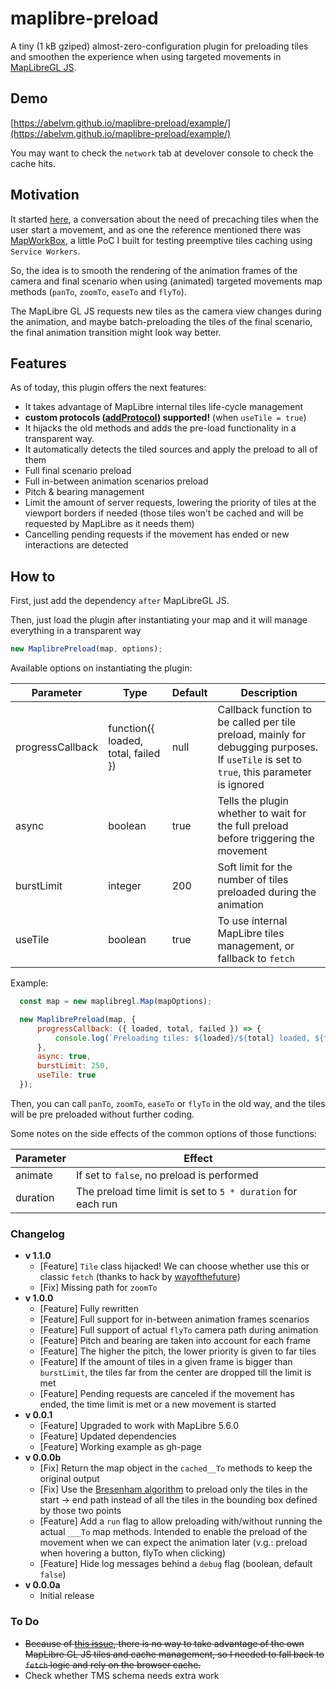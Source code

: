 # maplibre-preload

A tiny (1 kB gziped) almost-zero-configuration plugin for preloading tiles and smoothen the experience when using targeted movements in [MapLibreGL JS](https://maplibre.org/).

## Demo

[https://abelvm.github.io/maplibre-preload/example/](https://abelvm.github.io/maplibre-preload/example/)

You may want to check the `network` tab at develover console to check the cache hits.

## Motivation

It started [here](https://github.com/maplibre/maplibre-gl-js/issues/116), a conversation about the need of precaching tiles when the user start a movement, and as one the reference mentioned there was [MapWorkBox](https://github.com/AbelVM/mapworkbox), a little PoC I built for testing preemptive tiles caching using `Service Workers`.

So, the idea is to smooth the rendering of the animation frames of the camera and final scenario when using (animated) targeted movements map methods (`panTo`, `zoomTo`, `easeTo` and `flyTo`).

The MapLibre GL JS requests new tiles as the camera view changes during the animation, and maybe batch-preloading the tiles of the final scenario, the final animation transition might look way better.

## Features

As of today, this plugin offers the next features:

* It takes advantage of MapLibre internal tiles life-cycle management 
* **custom protocols ([addProtocol](https://maplibre.org/maplibre-gl-js/docs/API/functions/addProtocol/)) supported!** (when `useTile = true`)
* It hijacks the old methods and adds the pre-load functionality in a transparent way.
* It automatically detects the tiled sources and apply the preload to all of them
* Full final scenario preload
* Full in-between animation scenarios preload
* Pitch & bearing management
* Limit the amount of server requests, lowering the priority of tiles at the viewport borders if needed (those tiles won't be cached and will be requested by MapLibre as it needs them)
* Cancelling pending requests if the movement has ended or new interactions are detected

## How to

First, just add the dependency `after` MapLibreGL JS.

Then, just load the plugin after instantiating your map and it will manage everything in a transparent way

```javascript
new MaplibrePreload(map, options);

```

Available options on instantiating the plugin:

| Parameter | Type | Default | Description |
|---|---|---|---|
| progressCallback | function({ loaded, total, failed }) | null | Callback function to be called per tile preload, mainly for debugging purposes. If `useTile` is set to `true`, this parameter is ignored |
| async | boolean | true | Tells the plugin whether to wait for the full preload before triggering the movement|
| burstLimit | integer | 200 | Soft limit for the number of tiles preloaded during the animation |
| useTile | boolean | true | To use internal MapLibre tiles management, or fallback to `fetch` |

Example:

```javascript
  const map = new maplibregl.Map(mapOptions);

  new MaplibrePreload(map, {
      progressCallback: ({ loaded, total, failed }) => {
          console.log(`Preloading tiles: ${loaded}/${total} loaded, ${failed} failed`);
      },
      async: true,
      burstLimit: 250,
      useTile: true
  });

```

Then, you can call `panTo`, `zoomTo`, `easeTo` or `flyTo` in the old way, and the tiles will be pre preloaded without further coding.

Some notes on the side effects of the common options of those functions:

| Parameter | Effect |
|---|---|
| animate | If set to `false`, no preload is performed |
| duration | The preload time limit is set to `5 * duration` for each run |

### Changelog

* **v 1.1.0**
  * [Feature] `Tile` class hijacked! We can choose whether use this or classic `fetch` (thanks to hack by [wayofthefuture](https://github.com/wayofthefuture))
  * [Fix] Missing path for `zoomTo`
* **v 1.0.0**
  * [Feature] Fully rewritten
  * [Feature] Full support for in-between animation frames scenarios
  * [Feature] Full support of actual `flyTo` camera path during animation
  * [Feature] Pitch and bearing are taken into account for each frame
  * [Feature] The higher the pitch, the lower priority is given to far tiles
  * [Feature] If the amount of tiles in a given frame is bigger than `burstLimit`, the tiles far from the center are dropped till the limit is met
  * [Feature] Pending requests are canceled if the movement has ended, the time limit is met or a new movement is started
* **v 0.0.1**
  * [Feature] Upgraded to work with MapLibre 5.6.0
  * [Feature] Updated dependencies
  * [Feature] Working example as gh-page
* **v 0.0.0b**
  * [Fix] Return the map object in the `cached__To` methods to keep the original output
  * [Fix] Use the [Bresenham algorithm](https://en.wikipedia.org/wiki/Bresenham%27s_line_algorithm) to preload only the tiles in the start -> end path instead of all the tiles in the bounding box defined by those two points
  * [Feature] Add a `run` flag to allow preloading with/without running the actual `___To` map methods. Intended to enable the preload of the movement when we can expect the animation later (v.g.: preload when hovering a button, flyTo when clicking)
  * [Feature] Hide log messages behind a `debug` flag (boolean, default `false`)
* **v 0.0.0a**
  * Initial release

### To Do

* ~~Because of [this issue](https://github.com/maplibre/maplibre-gl-js/issues/6041), there is no way to take advantage of the own MapLibre GL JS tiles and cache management, so I needed to fall back to `fetch` logic and rely on the browser cache.~~
* Check whether TMS schema needs extra work
